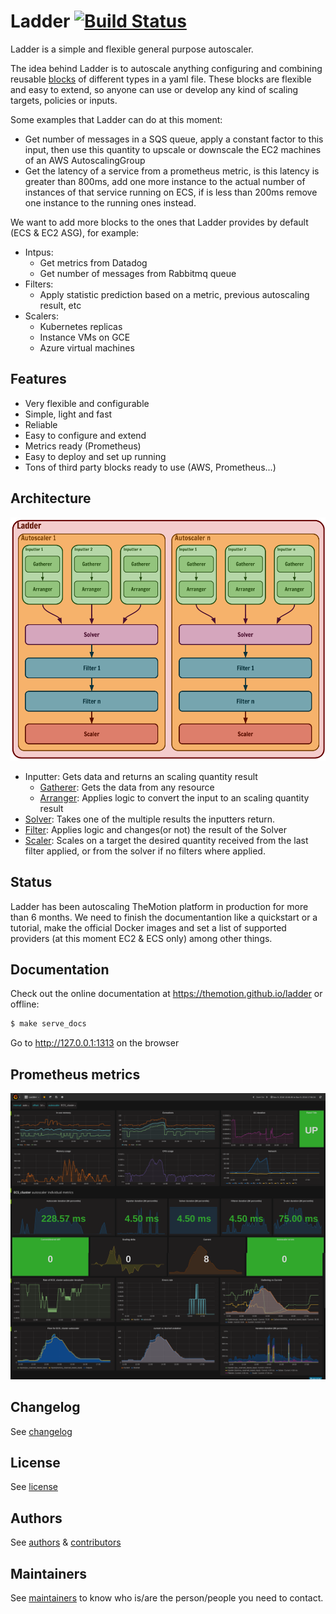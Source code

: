 # Ladder [![Build Status](https://travis-ci.org/themotion/ladder.svg?branch=master)](https://travis-ci.org/themotion/ladder)

Ladder is a simple and flexible general purpose autoscaler.

The idea behind Ladder is to autoscale anything configuring and combining reusable [blocks](https://themotion.github.io/ladder/concepts/blocks/) 
of different types in a yaml file. These blocks are flexible and easy to extend, so anyone can use or develop any kind of scaling targets, 
policies or inputs.

Some examples that Ladder can do at this moment:

* Get number of messages in a SQS queue, apply a constant factor to this input, then use this quantity to upscale or downscale the EC2 machines of an AWS AutoscalingGroup
* Get the latency of a service from a prometheus metric, is this latency is greater than 800ms, add one more instance to the actual number of instances of that service running on ECS,
if is less than 200ms remove one instance to the running ones instead.

We want to add more blocks to the ones that Ladder provides by default (ECS & EC2 ASG), for example:

* Intpus:
    * Get metrics from Datadog
    * Get number of messages from Rabbitmq queue
* Filters:
    * Apply statistic prediction based on a metric, previous autoscaling result, etc
* Scalers:
    * Kubernetes replicas
    * Instance VMs on  GCE
    * Azure virtual machines

## Features

* Very flexible and configurable
* Simple, light and fast
* Reliable
* Easy to configure and extend
* Metrics ready (Prometheus)
* Easy to deploy and set up running
* Tons of third party blocks ready to use (AWS, Prometheus...)

## Architecture

![](docs/static/img/architecture.png)


* Inputter: Gets data and returns an scaling quantity result
    * [Gatherer](https://themotion.github.io/ladder/blocks/gatherers/): Gets the data from any resource
    * [Arranger](https://themotion.github.io/ladder/blocks/arrangers/): Applies logic to convert the input to an scaling quantity result
* [Solver](https://themotion.github.io/ladder/blocks/solvers/): Takes one of the multiple results the inputters return.
* [Filter](https://themotion.github.io/ladder/blocks/filters/): Applies logic and changes(or not) the result of the Solver
* [Scaler](https://themotion.github.io/ladder/blocks/scalers/): Scales on a target the desired quantity received from the last filter applied, or from the solver if no filters where applied.


## Status

Ladder has been autoscaling TheMotion platform in production for more than 6 months. We need to finish
the documentantion like a quickstart or a tutorial, make the official Docker images and set a list of
supported providers (at this moment EC2 & ECS only) among other things.

## Documentation

Check out the online documentation at https://themotion.github.io/ladder or offline:

```bash
$ make serve_docs
```

Go to http://127.0.0.1:1313 on the browser

## Prometheus metrics

![](docs/static/img/grafana.png)

## Changelog

See [changelog](CHANGELOG.md)

## License

See [license](LICENSE)


## Authors

See [authors](AUTHORS) & [contributors](CONTRIBUTORS)

## Maintainers
See [maintainers](MAINTAINERS.md) to know who is/are the person/people you need to contact.